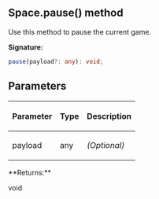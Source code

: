 
## Space.pause() method

Use this method to pause the current game.

**Signature:**

```typescript
pause(payload?: any): void;
```

## Parameters

<table><thead><tr><th>

Parameter


</th><th>

Type


</th><th>

Description


</th></tr></thead>
<tbody><tr><td>

payload


</td><td>

any


</td><td>

_(Optional)_


</td></tr>
</tbody></table>
**Returns:**

void

